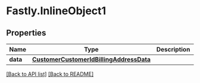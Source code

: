 # Fastly.InlineObject1

## Properties

Name | Type | Description | Notes
------------ | ------------- | ------------- | -------------
**data** | [**CustomerCustomerIdBillingAddressData**](CustomerCustomerIdBillingAddressData.md) |  | [optional] 


[[Back to API list]](../../README.md#endpoints) [[Back to README]](../../README.md)
